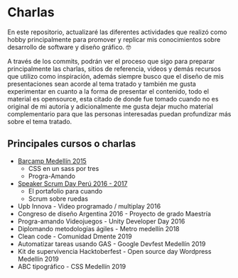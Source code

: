 # Charlas

En este repositorio, actualizaré las diferentes actividades que realizó como hobby principalmente para promover y replicar mis conocimientos sobre desarrollo de software y diseño gráfico. :nerd_face:

A través de los commits, podrán ver el proceso que sigo para preparar principalmente las charlas, sitios de referencia, videos y demás recursos que utilizo como inspiración, además siempre busco que el diseño de mis presentaciones sean acorde al tema tratado y también me gusta experimentar en cuanto a la forma de presentar el contenido, todo el material es opensource, esta citado de donde fue tomado cuando no es original de mi autoría y adicionalmente me gusta dejar mucho material complementario para que las personas interesadas puedan profundizar más sobre el tema tratado.

## Principales cursos o charlas  

- [Barcamp Medellín 2015](https://www.facebook.com/BarCampMedellin/)
    - CSS en un sass por tres  
    - Progra-Amando  
- [Speaker Scrum Day Perú 2016 - 2017](scrumdayperu.org)
    - El portafolio para cuando
    - Scrum sobre ruedas
- Upb Innova - Video programado / multiplay 2016   
- Congreso de diseño Argentina 2016 - Proyecto de grado Maestría  
- Progra-amando Videojuegos  - Unity Developer Day 2016  
- Diplomando metodologías ágiles - Metro medellín 2018  
- Clean code - Comunidad Dmente 2019
- Automatizar tareas usando GAS - Google Devfest Medellín 2019
- Kit de supervivencia Hacktoberfest - Open source day Wordpress Medellín 2019
- ABC tipográfico - CSS Medellín 2019





